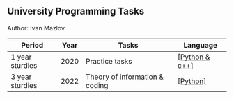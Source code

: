 ## University Programming Tasks
Author: Ivan Mazlov

​Period  | Year | Tasks | Language
-- | -- | -- | -- 
1 year sturdies | 2020 | Practice tasks | [[Python & c++]](./Practice/)
3 year sturdies | 2022 | Theory of information & coding | [[Python]](./LabsTIC/)
